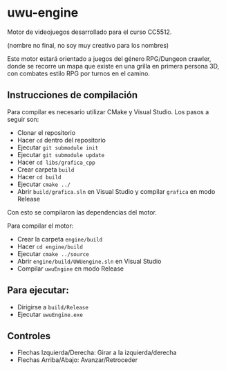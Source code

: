 # uwu-engine

Motor de videojuegos desarrollado para el curso CC5512.

(nombre no final, no soy muy creativo para los nombres)

Este motor estará orientado a juegos del género RPG/Dungeon crawler, donde se recorre un mapa que existe en una grilla en primera persona 3D, con combates estilo RPG por turnos en el camino.

## Instrucciones de compilación

Para compilar es necesario utilizar CMake y Visual Studio. Los pasos a seguir son:

* Clonar el repositorio
* Hacer `cd` dentro del repositorio
* Ejecutar `git submodule init`
* Ejecutar `git submodule update`
* Hacer `cd libs/grafica_cpp`
* Crear carpeta `build`
* Hacer `cd build`
* Ejecutar `cmake ../`
* Abrir `build/grafica.sln` en Visual Studio y compilar `grafica` en modo Release

Con esto se compilaron las dependencias del motor.

Para compilar el motor:
* Crear la carpeta `engine/build`
* Hacer `cd engine/build`
* Ejecutar `cmake ../source`
* Abrir `engine/build/UWUengine.sln` en Visual Studio
* Compilar `uwuEngine` en modo Release

## Para ejecutar:
* Dirigirse a `build/Release`
* Ejecutar `uwuEngine.exe`

## Controles
* Flechas Izquierda/Derecha: Girar a la izquierda/derecha
* Flechas Arriba/Abajo: Avanzar/Retroceder
